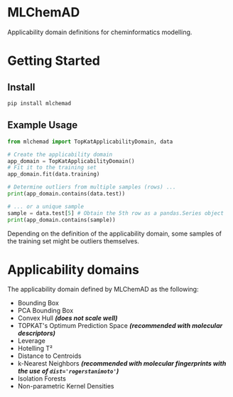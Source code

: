 # MLChemAD
Applicability domain definitions for cheminformatics modelling.

# Getting Started

## Install
```
pip install mlchemad
```

## Example Usage

```python
from mlchemad import TopKatApplicabilityDomain, data

# Create the applicability domain
app_domain = TopKatApplicabilityDomain()
# Fit it to the training set
app_domain.fit(data.training)

# Determine outliers from multiple samples (rows) ...
print(app_domain.contains(data.test))

# ... or a unique sample
sample = data.test[5] # Obtain the 5th row as a pandas.Series object 
print(app_domain.contains(sample))
```

Depending on the definition of the applicability domain, some samples of the training set might be outliers themselves.

# Applicability domains
The applicability domain defined by MLChemAD as the following:
- Bounding Box
- PCA Bounding Box
- Convex Hull ***(does not scale well)***
- TOPKAT's Optimum Prediction Space ***(recommended with molecular descriptors)***
- Leverage
- Hotelling T²
- Distance to Centroids
- k-Nearest Neighbors ***(recommended with molecular fingerprints with the use of `dist='rogerstanimoto'`)***
- Isolation Forests
- Non-parametric Kernel Densities
